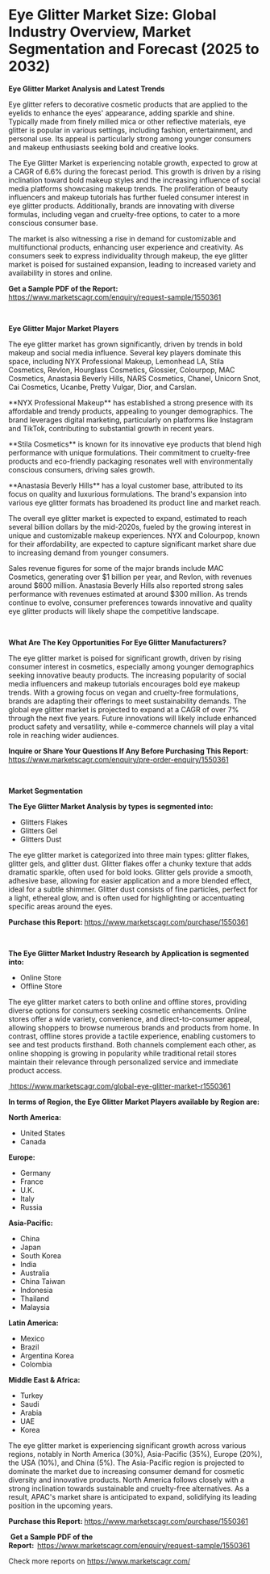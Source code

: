 <p><h1>Eye Glitter Market Size: Global Industry Overview, Market Segmentation and Forecast (2025 to 2032)</h1></p><p><strong>Eye Glitter Market Analysis and Latest Trends</strong></p>
<p><p>Eye glitter refers to decorative cosmetic products that are applied to the eyelids to enhance the eyes' appearance, adding sparkle and shine. Typically made from finely milled mica or other reflective materials, eye glitter is popular in various settings, including fashion, entertainment, and personal use. Its appeal is particularly strong among younger consumers and makeup enthusiasts seeking bold and creative looks.</p><p>The Eye Glitter Market is experiencing notable growth, expected to grow at a CAGR of 6.6% during the forecast period. This growth is driven by a rising inclination toward bold makeup styles and the increasing influence of social media platforms showcasing makeup trends. The proliferation of beauty influencers and makeup tutorials has further fueled consumer interest in eye glitter products. Additionally, brands are innovating with diverse formulas, including vegan and cruelty-free options, to cater to a more conscious consumer base. </p><p>The market is also witnessing a rise in demand for customizable and multifunctional products, enhancing user experience and creativity. As consumers seek to express individuality through makeup, the eye glitter market is poised for sustained expansion, leading to increased variety and availability in stores and online.</p></p>
<p><strong>Get a Sample PDF of the Report:&nbsp;</strong> <a href="https://www.marketscagr.com/enquiry/request-sample/1550361?utm_campaign=1909&utm_medium=2&utm_source=Github&utm_content=ia&utm_term=06022025&utm_id=eye-glitter">https://www.marketscagr.com/enquiry/request-sample/1550361</a></p>
<p>&nbsp;</p>
<p><strong>Eye Glitter Major Market Players</strong></p>
<p><p>The eye glitter market has grown significantly, driven by trends in bold makeup and social media influence. Several key players dominate this space, including NYX Professional Makeup, Lemonhead LA, Stila Cosmetics, Revlon, Hourglass Cosmetics, Glossier, Colourpop, MAC Cosmetics, Anastasia Beverly Hills, NARS Cosmetics, Chanel, Unicorn Snot, Cai Cosmetics, Ucanbe, Pretty Vulgar, Dior, and Carslan.</p><p>**NYX Professional Makeup** has established a strong presence with its affordable and trendy products, appealing to younger demographics. The brand leverages digital marketing, particularly on platforms like Instagram and TikTok, contributing to substantial growth in recent years.</p><p>**Stila Cosmetics** is known for its innovative eye products that blend high performance with unique formulations. Their commitment to cruelty-free products and eco-friendly packaging resonates well with environmentally conscious consumers, driving sales growth.</p><p>**Anastasia Beverly Hills** has a loyal customer base, attributed to its focus on quality and luxurious formulations. The brand's expansion into various eye glitter formats has broadened its product line and market reach.</p><p>The overall eye glitter market is expected to expand, estimated to reach several billion dollars by the mid-2020s, fueled by the growing interest in unique and customizable makeup experiences. NYX and Colourpop, known for their affordability, are expected to capture significant market share due to increasing demand from younger consumers. </p><p>Sales revenue figures for some of the major brands include MAC Cosmetics, generating over $1 billion per year, and Revlon, with revenues around $600 million. Anastasia Beverly Hills also reported strong sales performance with revenues estimated at around $300 million. As trends continue to evolve, consumer preferences towards innovative and quality eye glitter products will likely shape the competitive landscape.</p></p>
<p>&nbsp;</p>
<p><strong>What Are The Key Opportunities For Eye Glitter Manufacturers?</strong></p>
<p><p>The eye glitter market is poised for significant growth, driven by rising consumer interest in cosmetics, especially among younger demographics seeking innovative beauty products. The increasing popularity of social media influencers and makeup tutorials encourages bold eye makeup trends. With a growing focus on vegan and cruelty-free formulations, brands are adapting their offerings to meet sustainability demands. The global eye glitter market is projected to expand at a CAGR of over 7% through the next five years. Future innovations will likely include enhanced product safety and versatility, while e-commerce channels will play a vital role in reaching wider audiences.</p></p>
<p><strong>Inquire or Share Your Questions If Any Before Purchasing This Report:</strong> <a href="https://www.marketscagr.com/enquiry/pre-order-enquiry/1550361?utm_campaign=1909&utm_medium=2&utm_source=Github&utm_content=ia&utm_term=06022025&utm_id=eye-glitter">https://www.marketscagr.com/enquiry/pre-order-enquiry/1550361</a></p>
<p>&nbsp;</p>
<p><strong>Market Segmentation</strong></p>
<p><strong>The Eye Glitter Market Analysis by types is segmented into:</strong></p>
<p><ul><li>Glitters Flakes</li><li>Glitters Gel</li><li>Glitters Dust</li></ul></p>
<p><p>The eye glitter market is categorized into three main types: glitter flakes, glitter gels, and glitter dust. Glitter flakes offer a chunky texture that adds dramatic sparkle, often used for bold looks. Glitter gels provide a smooth, adhesive base, allowing for easier application and a more blended effect, ideal for a subtle shimmer. Glitter dust consists of fine particles, perfect for a light, ethereal glow, and is often used for highlighting or accentuating specific areas around the eyes.</p></p>
<p><strong>Purchase this Report:&nbsp;</strong><a href="https://www.marketscagr.com/purchase/1550361?utm_campaign=1909&utm_medium=2&utm_source=Github&utm_content=ia&utm_term=06022025&utm_id=eye-glitter">https://www.marketscagr.com/purchase/1550361</a></p>
<p>&nbsp;</p>
<p><strong>The Eye Glitter Market Industry Research by Application is segmented into:</strong></p>
<p><ul><li>Online Store</li><li>Offline Store</li></ul></p>
<p><p>The eye glitter market caters to both online and offline stores, providing diverse options for consumers seeking cosmetic enhancements. Online stores offer a wide variety, convenience, and direct-to-consumer appeal, allowing shoppers to browse numerous brands and products from home. In contrast, offline stores provide a tactile experience, enabling customers to see and test products firsthand. Both channels complement each other, as online shopping is growing in popularity while traditional retail stores maintain their relevance through personalized service and immediate product access.</p></p>
<p><a href="https://www.marketscagr.com/global-eye-glitter-market-r1550361?utm_campaign=1909&utm_medium=2&utm_source=Github&utm_content=ia&utm_term=06022025&utm_id=eye-glitter">&nbsp;https://www.marketscagr.com/global-eye-glitter-market-r1550361</a></p>
<p><strong>In terms of Region, the Eye Glitter Market Players available by Region are:</strong></p>
<p>
    <p> <strong> North America: </strong>
        <ul>
            <li>United States</li>
            <li>Canada</li>
        </ul>
        </p> 
    <p> <strong> Europe: </strong>
        <ul>
            <li>Germany</li>
            <li>France</li>
            <li>U.K.</li>
            <li>Italy</li>
            <li>Russia</li>
        </ul>
        </p> 
    <p> <strong> Asia-Pacific: </strong>
        <ul>
            <li>China</li>
            <li>Japan</li>
            <li>South Korea</li>
            <li>India</li>
            <li>Australia</li>
            <li>China Taiwan</li>
            <li>Indonesia</li>
            <li>Thailand</li>
            <li>Malaysia</li>
        </ul>
        </p> 
    <p> <strong> Latin America: </strong>
        <ul>
            <li>Mexico</li>
            <li>Brazil</li>
            <li>Argentina Korea</li>
            <li>Colombia</li>
        </ul>
        </p> 
    <p> <strong> Middle East & Africa: </strong>
        <ul>
            <li>Turkey</li>
            <li>Saudi</li>
            <li>Arabia</li>
            <li>UAE</li>
            <li>Korea</li>
        </ul>
    </p>
    </p>
<p><p>The eye glitter market is experiencing significant growth across various regions, notably in North America (30%), Asia-Pacific (35%), Europe (20%), the USA (10%), and China (5%). The Asia-Pacific region is projected to dominate the market due to increasing consumer demand for cosmetic diversity and innovative products. North America follows closely with a strong inclination towards sustainable and cruelty-free alternatives. As a result, APAC's market share is anticipated to expand, solidifying its leading position in the upcoming years.</p></p>
<p><strong>Purchase this Report: </strong><a href="https://www.marketscagr.com/purchase/1550361?utm_campaign=1909&utm_medium=2&utm_source=Github&utm_content=ia&utm_term=06022025&utm_id=eye-glitter">https://www.marketscagr.com/purchase/1550361</a></p>
<p>&nbsp;<strong>Get a Sample PDF of the Report:&nbsp;&nbsp;</strong><a href="https://www.marketscagr.com/enquiry/request-sample/1550361?utm_campaign=1909&utm_medium=2&utm_source=Github&utm_content=ia&utm_term=06022025&utm_id=eye-glitter">https://www.marketscagr.com/enquiry/request-sample/1550361</a></p>
<p><strong></strong></p>
<p>Check more reports on <a href="https://www.marketscagr.com/?utm_campaign=1909&utm_medium=2&utm_source=Github&utm_content=ia&utm_term=06022025&utm_id=eye-glitter">https://www.marketscagr.com/</a></p>